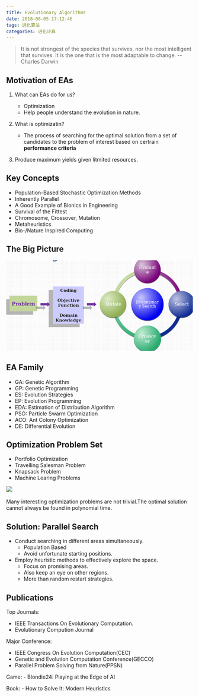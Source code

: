 ```yaml
---
title: Evolutionary Algorithms
date: 2018-08-05 17:12:46
tags: 进化算法
categories: 进化计算
---
```


>It is not strongest of the species that survives, nor the most intelligent that survives. It is the one that is the most adaptable to change. -- Charles Darwin

## Motivation of EAs

1. What can EAs do for us?
	- Optimization
	- Help people understand the evolution in nature.

2. What is optimizatin?
	- The process of searching for the optimal solution from a set of candidates to the problem of interest based on certrain **performance criteria**

3. Produce maximum yields given litmited resources.

## Key Concepts

- Population-Based Stochastic Optimization Methods
- Inherently Parallel
- A Good Example of Bionics in Engineering
- Survival of the Fittest
- Chromosome, Crossover, Mutation
- Metaheuristics
- Bio-/Nature Inspired Computing

## The Big Picture

![](/images/eas.png)

## EA Family

- GA: Genetic Algorithm
- GP: Genetic Programming
- ES: Evolution Strategies
- EP: Evolution Programming
- EDA: Estimation of Distribution Algorithm
- PSO: Particle Swarm Optimization
- ACO: Ant Colony Optimization
- DE: Differential Evolution

## Optimization Problem Set

- Portfolio Optimization
- Travelling Salesman Problem
- Knapsack Problem
- Machine Learing Problems

![](/images/local_optima.png)

Many interesting optimization problems are not trivial.The optimal solution cannot always be found in polynomial time.

## Solution: Parallel Search

- Conduct searching in different areas simultaneously.
	- Population Based
	- Avoid unfortunate starting positions.
- Employ heuristic methods to effectively explore the space.
	- Focus on promising areas.
	- Also keep an eye on other regions.
	- More than random restart strategies.

## Publications

Top Journals:
- IEEE Transactions On Evolutionary Computation.
- Evolutionary Compution Journal

Major Conference:
- IEEE Congress On Evolution Computation(CEC)
- Genetic and Evolution Computation Conference(GECCO)
- Parallel Problem Solving from Nature(PPSN)

Game:
	- Blondie24: Playing at the Edge of AI

Book:
	- How to Solve It: Modern Heuristics
